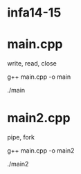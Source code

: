 infa14-15
=========
main.cpp
=========
write, read, close

g++ main.cpp -o main

./main

main2.cpp
=========
pipe, fork

g++ main.cpp -o main2

./main2
